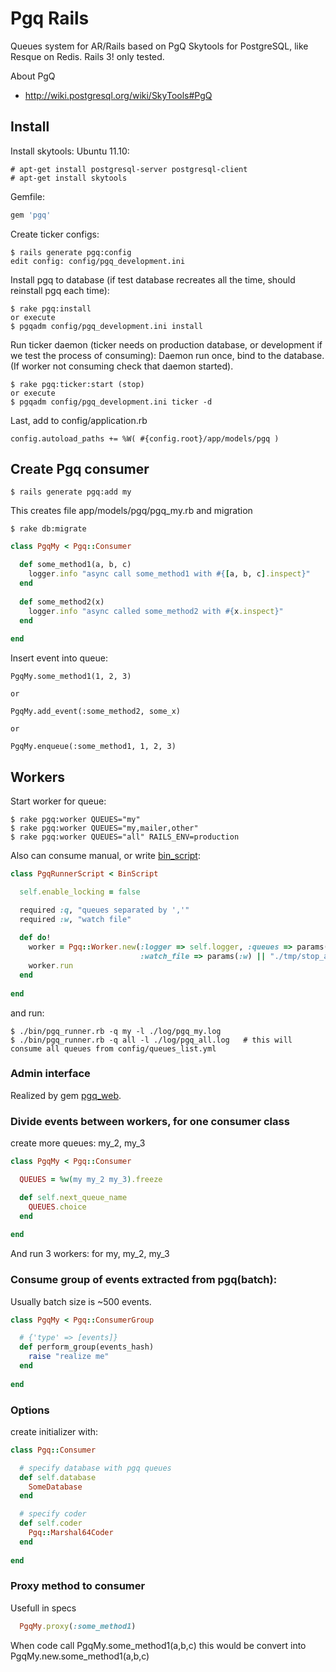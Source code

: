 Pgq Rails
=========

Queues system for AR/Rails based on PgQ Skytools for PostgreSQL, like Resque on Redis. Rails 3! only tested.
 
About PgQ
*  http://wiki.postgresql.org/wiki/SkyTools#PgQ


Install
-------

Install skytools:
Ubuntu 11.10: 

    # apt-get install postgresql-server postgresql-client
    # apt-get install skytools

Gemfile:

```ruby
gem 'pgq'
```

Create ticker configs:

    $ rails generate pgq:config
    edit config: config/pgq_development.ini


Install pgq to database (if test database recreates all the time, should reinstall pgq each time):

    $ rake pgq:install
    or execute
    $ pgqadm config/pgq_development.ini install

   

Run ticker daemon (ticker needs on production database, or development if we test the process of consuming):
Daemon run once, bind to the database. (If worker not consuming check that daemon started).

    $ rake pgq:ticker:start (stop)
    or execute
    $ pgqadm config/pgq_development.ini ticker -d
    

Last, add to config/application.rb

    config.autoload_paths += %W( #{config.root}/app/models/pgq )
    

Create Pgq consumer
-------------------

    $ rails generate pgq:add my


This creates file app/models/pgq/pgq_my.rb and migration

    $ rake db:migrate


```ruby
class PgqMy < Pgq::Consumer

  def some_method1(a, b, c)
    logger.info "async call some_method1 with #{[a, b, c].inspect}"
  end
  
  def some_method2(x)
    logger.info "async called some_method2 with #{x.inspect}"
  end
  
end
```

Insert event into queue:

    PgqMy.some_method1(1, 2, 3)
    
    or
        
    PgqMy.add_event(:some_method2, some_x)
            
    or
    
    PgqMy.enqueue(:some_method1, 1, 2, 3)
  

Workers
-------
Start worker for queue:

    $ rake pgq:worker QUEUES="my"
    $ rake pgq:worker QUEUES="my,mailer,other"
    $ rake pgq:worker QUEUES="all" RAILS_ENV=production
    


Also can consume manual, or write [bin_script](http://github.com/kostya/bin_script):
```ruby
class PgqRunnerScript < BinScript

  self.enable_locking = false

  required :q, "queues separated by ','"
  required :w, "watch file"
  
  def do!
    worker = Pgq::Worker.new(:logger => self.logger, :queues => params(:q), 
                             :watch_file => params(:w) || "./tmp/stop_all.txt")
    worker.run
  end
                                                                     
end
```

and run:

    $ ./bin/pgq_runner.rb -q my -l ./log/pgq_my.log
    $ ./bin/pgq_runner.rb -q all -l ./log/pgq_all.log   # this will consume all queues from config/queues_list.yml



### Admin interface
Realized by gem [pgq_web](http://github.com/kostya/pgq_web).


### Divide events between workers, for one consumer class
create more queues: my_2, my_3

```ruby
class PgqMy < Pgq::Consumer

  QUEUES = %w(my my_2 my_3).freeze

  def self.next_queue_name
    QUEUES.choice
  end
  
end
```
And run 3 workers: for my, my_2, my_3




### Consume group of events extracted from pgq(batch): 
Usually batch size is ~500 events.

```ruby
class PgqMy < Pgq::ConsumerGroup

  # {'type' => [events]}
  def perform_group(events_hash)
    raise "realize me"
  end
  
end
```



### Options
create initializer with:

```ruby
class Pgq::Consumer

  # specify database with pgq queues
  def self.database
    SomeDatabase 
  end

  # specify coder  
  def self.coder
    Pgq::Marshal64Coder
  end
    
end
```

### Proxy method to consumer
Usefull in specs

``` ruby
  PgqMy.proxy(:some_method1)
```
 
When code call PgqMy.some_method1(a,b,c) this would be convert into PgqMy.new.some_method1(a,b,c)
  